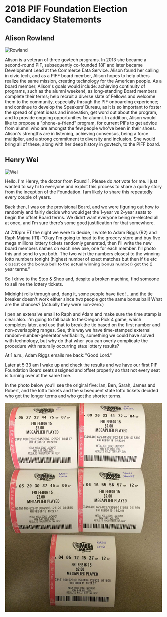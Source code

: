 # 2018 PIF Foundation Election Candidacy Statements

## Alison Rowland

![Rowland](https://avatars1.githubusercontent.com/u/166715?s=460&v=4)

Alison is a veteran of three govtech programs. In 2013 she became a second-round PIF, subsequently co-founded 18F and later became Development Lead at the Commerce Data Service. Alison found her calling in civic tech, and as a PIFF board member, Alison hopes to help others realize the same mission, creating technology for the American people. As a board member, Alison's goals would include: achieving continuity of programs, such as the alumni weekend, as long-standing Board members complete their terms; help recruit a diverse slate of Fellows and welcome them to the community, especially through the PIF onboarding experience; and continue to develop the Speakers' Bureau, as it is so important to foster the spread of great ideas and innovation, get word out about the program, and to provide ongoing opportunities for alumni. In addition, Alison would like to propose a "phone-a-friend" program, for current PIFs to get advice from alumni who are amongst the few people who've been in their shoes. Alison's strengths are in listening, achieving consensus, being a force multiplier, and a strong commitment to diversity and inclusion. She would bring all of these, along with her deep history in govtech, to the PIFF board.


## Henry Wei 

![Wei](https://media.licdn.com/dms/image/C4D03AQFHBQo3qRnCOQ/profile-displayphoto-shrink_800_800/0?e=1544054400&v=beta&t=8LGsJENH6EoHWg4Uovu-V_FGPFFG9SNQEm08fDNTn_4)

Hello. I'm Henry, the doctor from Round 1.  Please do *not* vote for me.  I just wanted to say hi to everyone and exploit this process to share a quirky story from the inception of the Foundation.  I am likely to share this repeatedly every couple of years.

Back then, I was on the provisional Board, and we were figuring out how to randomly and fairly decide who would get the 1-year vs 2-year seats to begin the offset Board terms.  We didn’t want everyone being re-elected all at once, and I’m sure there’s some good justification for that somewhere.

At 7:10pm ET the night we were to decide, I wrote to Adam Riggs (R2) and Raph Majma (R1):  "Okay I'm going to head to the grocery store and buy five mega millions lottery tickets randomly generated, then I'll write the new board members names on each new one, one for each member. I'll photo this and send to you both. The two with the numbers closest to the winning lotto numbers tonight (highest number of exact matches but then if tie etc closest on the bonus ball to the actual winning bonus number) get the 2-year terms."  

So I drive to the Stop & Shop and, despite a broken machine, find someone to sell me the lottery tickets. 

Midnight rolls through and, dang it, some people have tied!  ...and the tie breaker doesn't work either since *two* people got the same bonus ball!  What are the chances?  (Actually they were non-zero.)

I pen an extensive email to Raph and Adam and make sure the time stamp is clear also.   I'm going to fall back to the Oregon Pick 4 game, which completes later, and use that to break the tie based on the first number and non-overlapping ranges.  See, this way we have time-stamped external random-number-generator verifiability, something we could have solved with technology, but why do that when you can overly
complicate the procedure with naturally occurring state lottery results?

At 1 a.m., Adam Riggs emails me back: "Good Lord."

Later at 5:33 am I wake up and check the results and we have our first PIF Foundation Board seats assigned and offset properly so that not every seat is turning over at the same time.  

In the photo below you’ll see the original five: Ian, Ben, Sarah, James and Robert, and the lotto tickets and the subsequent state lotto tickets decided who got the longer terms and who got the shorter terms.

![lotto](lotto.jpeg)